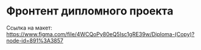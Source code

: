 # Фронтент дипломного проекта

Ссылка на макет: https://www.figma.com/file/4WCQoPy80eQ5Isc1gRE39w/Diploma-(Copy)?node-id=891%3A3857
